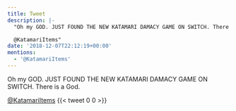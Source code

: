 ```yaml
---
title: Tweet
description: |-
  "Oh my GOD. JUST FOUND THE NEW KATAMARI DAMACY GAME ON SWITCH. There is a God.

  @KatamariItems"
date: '2018-12-07T22:12:19+00:00'
mentions:
  - '@KatamariItems'
---
```

Oh my GOD. JUST FOUND THE NEW KATAMARI DAMACY GAME ON SWITCH. There is a God.

[@KatamariItems](https://twitter.com/@KatamariItems)
      {{< tweet 0 0 >}}
    
